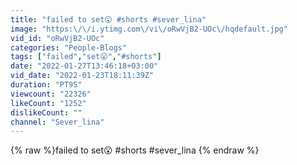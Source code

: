 ```yaml
---
title: "failed to set😮 #shorts #sever_lina"
image: "https:\/\/i.ytimg.com\/vi\/oRwVjB2-UOc\/hqdefault.jpg"
vid_id: "oRwVjB2-UOc"
categories: "People-Blogs"
tags: ["failed","set😮","#shorts"]
date: "2022-01-27T13:46:18+03:00"
vid_date: "2022-01-23T18:11:39Z"
duration: "PT9S"
viewcount: "22326"
likeCount: "1252"
dislikeCount: ""
channel: "Sever_lina"
---
```

{% raw %}failed to set😮 #shorts #sever_lina {% endraw %}
